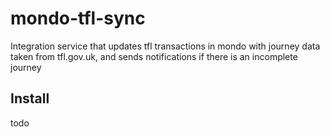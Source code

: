 # mondo-tfl-sync

Integration service that updates tfl transactions in mondo with journey data taken from tfl.gov.uk, 
and sends notifications if there is an incomplete journey

## Install 
todo
